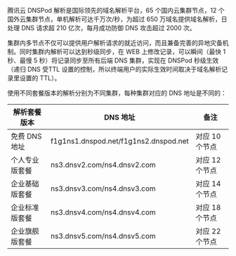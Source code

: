 腾讯云 DNSPod 解析是国际领先的域名解析平台，65 个国内云集群节点，12 个国外云集群节点，单机解析可达千万次/秒，为超过 650 万域名提供域名解析，日处理 DNS 请求超 210 亿次，每月成功防御 DNS 攻击超过 2000 次。

集群内多节点不仅可以提供用户解析请求的就近访问，而且兼备完善的异地灾备机制。同时集群内解析可以达到秒级同步，在 WEB 上修改记录，可以瞬间（最快 1 秒、最慢 5 秒）将记录同步至所有后端 DNS 集群，实现在 DNSPod 秒级生效（递归 DNS 受TTL 设置的控制，所以终端用户的实际生效时间取决于域名解析记录里设置的 TTL）。

使用不同套餐版本的解析分别为不同集群，每种集群对应的 DNS 地址是不同的：

|解析套餐版本 | DNS 地址 | 备注 |
|---|---|---|
| 免费 DNS 地址 | f1g1ns1.dnspod.net/f1g1ns2.dnspod.net | 对应 10 个节点|
| 个人专业版套餐| ns3.dnsv2.com/ns4.dnsv2.com | 对应 12 个节点 |
| 企业基础版套餐| ns3.dnsv3.com/ns4.dnsv3.com | 对应 14 个节点 |
| 企业标准版套餐| ns3.dnsv4.com/ns4.dnsv4.com | 对应 18 个节点 |
| 企业旗舰版套餐| ns3.dnsv5.com/ns4.dnsv5.com |对应 22 个节点 |

